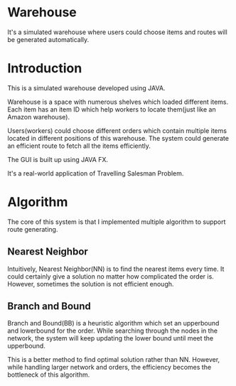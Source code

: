 # Warehouse
It's a simulated warehouse where users could choose items and routes will be generated automatically.

# Introduction

This is a simulated warehouse developed using JAVA. 

Warehouse is a space with numerous shelves which loaded different items. Each item has an item ID which help workers to locate them(just like an Amazon warehouse).

Users(workers) could choose different orders which contain multiple items located in different positions of this warehouse. The system could generate an efficient route to fetch all the items efficiently.

The GUI is built up using JAVA FX.

It's a real-world application of Travelling Salesman Problem.

# Algorithm

The core of this system is that I implemented multiple algorithm to support route generating. 

## Nearest Neighbor

Intuitively, Nearest Neighbor(NN) is to find the nearest items every time. It could certainly give a solution no matter how complicated the order is. However, sometimes the solution is not efficient enough.

## Branch and Bound

Branch and Bound(BB) is a heuristic algorithm which set an upperbound and lowerbound for the order. While searching through the nodes in the network, the system will keep updating the lower bound until meet the upperbound.

This is a better method to find optimal solution rather than NN. However, while handling larger network and orders, the efficiency becomes the bottleneck of this algorithm.

